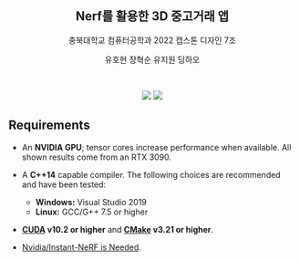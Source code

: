 <h2 align="middle">Nerf를 활용한 3D 중고거래 앱</h2>
<p align="middle">충북대학교 컴퓨터공학과 2022 캡스톤 디자인 7조</p>
<p align="middle">유호현 장혁순 유지원 딩하오</p>

<br>
<p align="middle">
  <img src="https://user-images.githubusercontent.com/74997185/174295268-7fbb2843-e37c-4bfa-9911-537580d6c83b.gif">
  <img src="https://user-images.githubusercontent.com/74997185/174295643-c5e1d9db-5ae7-400c-817b-0abcf9690479.gif">
</p>

## Requirements

- An __NVIDIA GPU__; tensor cores increase performance when available. All shown results come from an RTX 3090.
- A __C++14__ capable compiler. The following choices are recommended and have been tested:
  - __Windows:__ Visual Studio 2019
  - __Linux:__ GCC/G++ 7.5 or higher
- __[CUDA](https://developer.nvidia.com/cuda-toolkit) v10.2 or higher__ and __[CMake](https://cmake.org/) v3.21 or higher__.

- [Nvidia/Instant-NeRF is Needed](https://nvlabs.github.io/instant-ngp).
